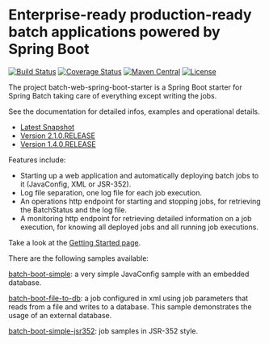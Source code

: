 Enterprise-ready production-ready batch applications powered by Spring Boot
=============================
[![Build Status](https://travis-ci.org/codecentric/spring-boot-starter-batch-web.png?branch=master)](https://travis-ci.org/codecentric/spring-boot-starter-batch-web)
[![Coverage Status](https://coveralls.io/repos/codecentric/spring-boot-starter-batch-web/badge.svg?branch=master&service=github)](https://coveralls.io/github/codecentric/spring-boot-starter-batch-web?branch=master)
[![Maven Central](https://maven-badges.herokuapp.com/maven-central/de.codecentric/batch-web-spring-boot-starter/badge.svg)](https://maven-badges.herokuapp.com/maven-central/de.codecentric/spring-boot-starter-batch-web/)
[![License](http://img.shields.io/:license-apache-blue.svg)](http://www.apache.org/licenses/LICENSE-2.0.html)

The project batch-web-spring-boot-starter is a Spring Boot starter for Spring Batch taking care of everything except writing the jobs.

See the documentation for detailed infos, examples and operational details.
* [Latest Snapshot](http://codecentric.github.io/spring-boot-starter-batch-web/2.2.0.SNAPSHOT/)
* [Version 2.1.0.RELEASE](http://codecentric.github.io/spring-boot-starter-batch-web/2.1.0.RELEASE/)
* [Version 1.4.0.RELEASE](http://codecentric.github.io/spring-boot-starter-batch-web/1.4.0.RELEASE/)

Features include:

* Starting up a web application and automatically deploying batch jobs to it (JavaConfig, XML or JSR-352).
* Log file separation, one log file for each job execution.
* An operations http endpoint for starting and stopping jobs, for retrieving the BatchStatus and the log file.
* A monitoring http endpoint for retrieving detailed information on a job execution, for knowing all deployed jobs and all running job executions.

Take a look at the [Getting Started page](http://codecentric.github.io/spring-boot-starter-batch-web/current/#_getting_started).

There are the following samples available:

[batch-boot-simple](/batch-web-spring-boot-samples/batch-boot-simple): a very simple JavaConfig sample with an embedded database.

[batch-boot-file-to-db](/batch-web-spring-boot-samples/batch-boot-file-to-db): a job configured in xml using job parameters that reads from a file and writes to a database. This sample demonstrates the usage of an external database.

[batch-boot-simple-jsr352](/batch-web-spring-boot-samples/batch-boot-simple-jsr352): job samples in JSR-352 style.
